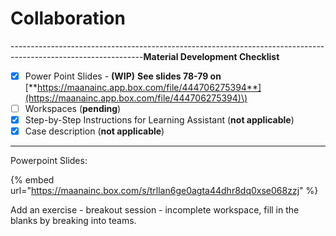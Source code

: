 # Collaboration

---------------------------------------------------------------------------------------------------------------**Material Development Checklist**

* [x] Power Point Slides - **\(WIP\)**  **See slides 78-79 on** [**https://maanainc.app.box.com/file/444706275394**](https://maanainc.app.box.com/file/444706275394)\)
* [ ] Workspaces \(**pending**\)
* [x] Step-by-Step Instructions for Learning Assistant \(**not applicable**\)
* [x] Case description \(**not applicable**\)

--------------------------------------------------------------------------------------------------------------

Powerpoint Slides:

{% embed url="https://maanainc.box.com/s/trllan6ge0agta44dhr8dq0xse068zzj" %}

Add an exercise - breakout session - incomplete workspace, fill in the blanks by breaking into teams.

